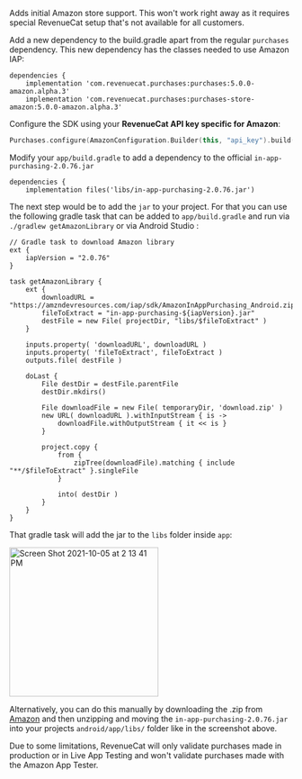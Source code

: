 Adds initial Amazon store support. This won't work right away as it requires special RevenueCat setup that's not available for all customers.

Add a new dependency to the build.gradle apart from the regular `purchases` dependency. This new dependency has the classes needed to use Amazon IAP:

```
dependencies {
    implementation 'com.revenuecat.purchases:purchases:5.0.0-amazon.alpha.3'
    implementation 'com.revenuecat.purchases:purchases-store-amazon:5.0.0-amazon.alpha.3'
```

Configure the SDK using your **RevenueCat API key specific for Amazon**:

```kotlin
Purchases.configure(AmazonConfiguration.Builder(this, "api_key").build())
```

Modify your `app/build.gradle` to add a dependency to the official `in-app-purchasing-2.0.76.jar`

```
dependencies {
    implementation files('libs/in-app-purchasing-2.0.76.jar')
```

The next step would be to add the `jar` to your project. For that you can use the following gradle task that can be added to `app/build.gradle` and run via `./gradlew getAmazonLibrary` or via Android Studio :

```
// Gradle task to download Amazon library
ext {
    iapVersion = "2.0.76"
}

task getAmazonLibrary {
    ext {
        downloadURL = "https://amzndevresources.com/iap/sdk/AmazonInAppPurchasing_Android.zip"
        fileToExtract = "in-app-purchasing-${iapVersion}.jar"
        destFile = new File( projectDir, "libs/$fileToExtract" )
    }

    inputs.property( 'downloadURL', downloadURL )
    inputs.property( 'fileToExtract', fileToExtract )
    outputs.file( destFile )

    doLast {
        File destDir = destFile.parentFile
        destDir.mkdirs()

        File downloadFile = new File( temporaryDir, 'download.zip' )
        new URL( downloadURL ).withInputStream { is ->
            downloadFile.withOutputStream { it << is }
        }

        project.copy {
            from {
                zipTree(downloadFile).matching { include "**/$fileToExtract" }.singleFile
            }

            into( destDir )
        }
    }
}
```

That gradle task will add the jar to the `libs` folder inside `app`:

<img width="265" alt="Screen Shot 2021-10-05 at 2 13 41 PM" src="https://user-images.githubusercontent.com/664544/136103548-bb58f01d-12ad-4053-8ae1-6523ffd8e84e.png">

Alternatively, you can do this manually by downloading the .zip from [Amazon](https://amzndevresources.com/iap/sdk/AmazonInAppPurchasing_Android.zip) and then unzipping and moving the `in-app-purchasing-2.0.76.jar` into your projects `android/app/libs/` folder like in the screenshot above.

Due to some limitations, RevenueCat will only validate purchases made in production or in Live App Testing and won't validate purchases made with the Amazon App Tester.
